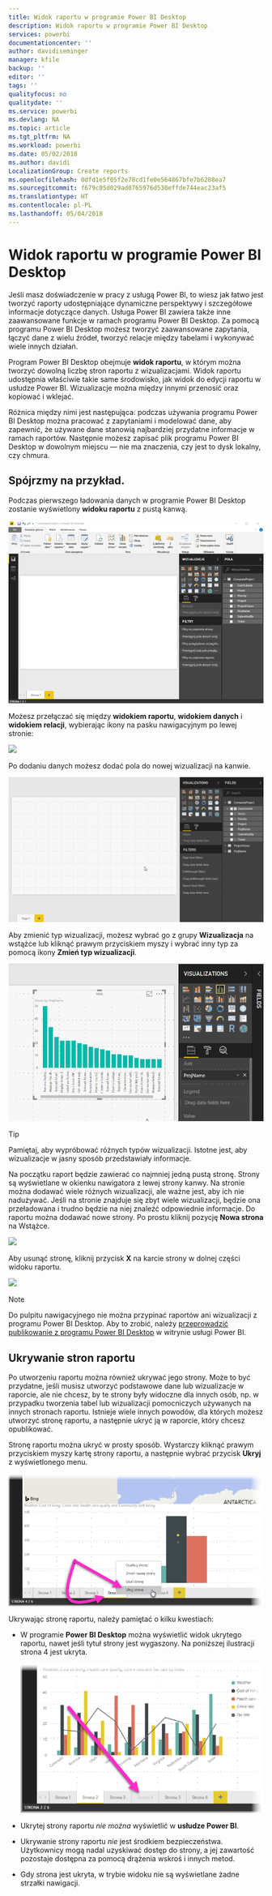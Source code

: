 ```yaml
---
title: Widok raportu w programie Power BI Desktop
description: Widok raportu w programie Power BI Desktop
services: powerbi
documentationcenter: ''
author: davidiseminger
manager: kfile
backup: ''
editor: ''
tags: ''
qualityfocus: no
qualitydate: ''
ms.service: powerbi
ms.devlang: NA
ms.topic: article
ms.tgt_pltfrm: NA
ms.workload: powerbi
ms.date: 05/02/2018
ms.author: davidi
LocalizationGroup: Create reports
ms.openlocfilehash: 0dfd1e5f05f2e78cd1fe0e564867bfe7b6208ea7
ms.sourcegitcommit: f679c05d029ad0765976d530effde744eac23af5
ms.translationtype: HT
ms.contentlocale: pl-PL
ms.lasthandoff: 05/04/2018
---
```

# <a name="report-view-in-power-bi-desktop"></a>Widok raportu w programie Power BI Desktop
Jeśli masz doświadczenie w pracy z usługą Power BI, to wiesz jak łatwo jest tworzyć raporty udostępniające dynamiczne perspektywy i szczegółowe informacje dotyczące danych. Usługa Power BI zawiera także inne zaawansowane funkcje w ramach programu Power BI Desktop. Za pomocą programu Power BI Desktop możesz tworzyć zaawansowane zapytania, łączyć dane z wielu źródeł, tworzyć relacje między tabelami i wykonywać wiele innych działań.

Program Power BI Desktop obejmuje **widok raportu**, w którym można tworzyć dowolną liczbę stron raportu z wizualizacjami. Widok raportu udostępnia właściwie takie same środowisko, jak widok do edycji raportu w usłudze Power BI. Wizualizacje można między innymi przenosić oraz kopiować i wklejać.

Różnica między nimi jest następująca: podczas używania programu Power BI Desktop można pracować z zapytaniami i modelować dane, aby zapewnić, że używane dane stanowią najbardziej przydatne informacje w ramach raportów. Następnie możesz zapisać plik programu Power BI Desktop w dowolnym miejscu — nie ma znaczenia, czy jest to dysk lokalny, czy chmura.

## <a name="lets-take-a-look"></a>Spójrzmy na przykład.
Podczas pierwszego ładowania danych w programie Power BI Desktop zostanie wyświetlony **widoku raportu** z pustą kanwą.

![](media/desktop-report-view/pbi_reportviewinpbidesigner_reportview.png)

Możesz przełączać się między **widokiem raportu**, **widokiem danych** i **widokiem relacji**, wybierając ikony na pasku nawigacyjnym po lewej stronie:

![](media/desktop-report-view/pbi_reportviewinpbidesigner_changeview.png)

Po dodaniu danych możesz dodać pola do nowej wizualizacji na kanwie.

![](media/desktop-report-view/pbid_reportview_addvis.gif)

Aby zmienić typ wizualizacji, możesz wybrać go z grupy **Wizualizacja** na wstążce lub kliknąć prawym przyciskiem myszy i wybrać inny typ za pomocą ikony **Zmień typ wizualizacji**.

![](media/desktop-report-view/pbid_reportview_changevis.gif)

> [!TIP]
> Pamiętaj, aby wypróbować różnych typów wizualizacji. Istotne jest, aby wizualizacje w jasny sposób przedstawiały informacje.
> 
> 

Na początku raport będzie zawierać co najmniej jedną pustą stronę. Strony są wyświetlane w okienku nawigatora z lewej strony kanwy. Na stronie można dodawać wiele różnych wizualizacji, ale ważne jest, aby ich nie nadużywać. Jeśli na stronie znajduje się zbyt wiele wizualizacji, będzie ona przeładowana i trudno będzie na niej znaleźć odpowiednie informacje. Do raportu można dodawać nowe strony. Po prostu kliknij pozycję **Nowa strona** na Wstążce.

![](media/desktop-report-view/pbidesignerreportviewnewpage.png)

Aby usunąć stronę, kliknij przycisk **X** na karcie strony w dolnej części widoku raportu.

![](media/desktop-report-view/pbi_reportviewinpbidesigner_deletepage.png)

> [!NOTE]
> Do pulpitu nawigacyjnego nie można przypinać raportów ani wizualizacji z programu Power BI Desktop. Aby to zrobić, należy [przeprowadzić publikowanie z programu Power BI Desktop](desktop-upload-desktop-files.md) w witrynie usługi Power BI.

## <a name="hide-report-pages"></a>Ukrywanie stron raportu

Po utworzeniu raportu można również ukrywać jego strony. Może to być przydatne, jeśli musisz utworzyć podstawowe dane lub wizualizacje w raporcie, ale nie chcesz, by te strony były widoczne dla innych osób, np. w przypadku tworzenia tabel lub wizualizacji pomocniczych używanych na innych stronach raportu. Istnieje wiele innych powodów, dla których możesz utworzyć stronę raportu, a następnie ukryć ją w raporcie, który chcesz opublikować. 

Stronę raportu można ukryć w prosty sposób. Wystarczy kliknąć prawym przyciskiem myszy kartę strony raportu, a następnie wybrać przycisk **Ukryj** z wyświetlonego menu.

![](media/desktop-report-view/report-view_05.png)

Ukrywając stronę raportu, należy pamiętać o kilku kwestiach:

* W programie **Power BI Desktop** można wyświetlić widok ukrytego raportu, nawet jeśli tytuł strony jest wygaszony. Na poniższej ilustracji strona 4 jest ukryta.

    ![](media/desktop-report-view/report-view_06.png)

* Ukrytej strony raportu *nie można* wyświetlić w **usłudze Power BI**.

* Ukrywanie strony raportu *nie* jest środkiem bezpieczeństwa. Użytkownicy mogą nadal uzyskiwać dostęp do strony, a jej zawartość pozostaje dostępna za pomocą drążenia wskroś i innych metod.

* Gdy strona jest ukryta, w trybie widoku nie są wyświetlane żadne strzałki nawigacji.


